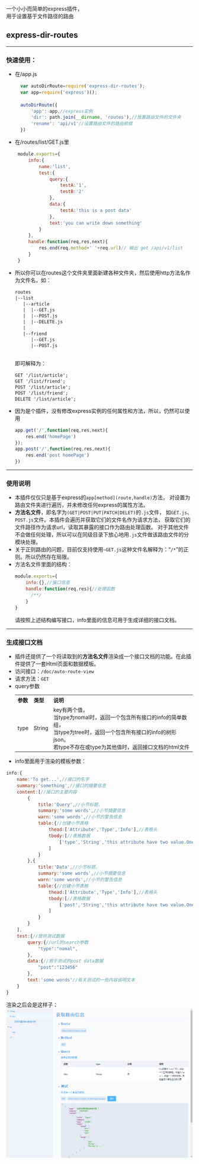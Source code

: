一个小小而简单的express插件，  
用于设置基于文件路径的路由  

## express-dir-routes
---
### 快速使用：

* 在/app.js
  ```js
    var autoDirRoute=require('express-dir-routes');
    var app=require('express')();

    autoDirRoute({
        'app': app,//express实例
        'dir': path.join(__dirname, 'routes'),//放置路由文件的文件夹
        'rename': 'api/v1'//设置路由文件的路由前缀
    })
  ```

* 在/routes/list/GET.js里
   ```js
    module.exports={
        info:{
            name:'list',
            test:{
                query:{
                    testA:'1',
                    testB:'2'
                },
                data:{
                    testA:'this is a post data'
                },
                text:'you can write down something'
            }
        },
        handle:function(req,res,next){
            res.end(req.method+' '+req.url)// 输出 get /api/v1/list
        }
    }   
   ```

* 所以你可以在routes这个文件夹里面新建各种文件夹，然后使用http方法名作为文件名，如：
   ```
   routes
   |--list
      |--article
      |  |--GET.js
      |  |--POST.js
      |  |--DELETE.js
      |  
      |--friend
         |--GET.js
         |--POST.js
    
   ```
   即可解释为：
   ```http
   GET '/list/article';
   GET '/list/friend';
   POST '/list/article';
   POST '/list/friend';
   DELETE '/list/article';
   ```
* 因为是个插件，没有修改express实例的任何属性和方法，所以，仍然可以使用
   ```js
   app.get('/',function(req,res,next){
       res.end('homePage')
   });
   app.post('/',function(req,res,next){
       res.end('post homePage')
   })
   ```
---
### 使用说明
* 本插件仅仅只是基于express的`app[method](route,handle)`方法，
对设置为路由文件夹进行遍历，并未修改任何express的属性方法。
* **方法名文件**，即名字为`(GET|POST|PUT|PATCH|DELET)`的`.js`文件，
如`GET.js`、`POST.js`文件。本插件会遍历并获取它们的文件名作为请求方法，
获取它们的文件路径作为请求url，读取其暴露的接口作为路由处理函数。
对于其他文件不会做任何处理，所以可以在同级目录下放心地用`.js`文件做该路由文件的分模块处理。
* 关于正则路由的问题，目前仅支持使用`~GET.js`这种文件名解释为：“`/*`”的正则。所以仍然存在局限。
* 方法名文件里面的结构：
  ```js
  module.exports={
      info:{},//接口信息
      handle:function(req,res){//处理函数
        /**/
      }
  }
  ```
  请按照上述结构编写接口，info里面的信息可用于生成详细的接口文档。

---
### 生成接口文档
* 插件还提供了一个将读取到的**方法名文件**渲染成一个接口文档的功能。在此插件提供了一套Html页面和数据模板。
* 访问接口：`/doc/auto-route-view`
* 请求方法：`GET`
* query参数  
    <table>
    <tr><th>参数</th><th>类型</th><th>说明</th></tr>
    <tr><td>type</td><td>String</td><td>key有两个值，<br/>当type为nomal时，返回一个包含所有接口的info的简单数组，<br/>当type为tree时，返回一个包含所有接口的info的树形json。<br/>若type不存在或type为其他值时，返回接口文档的html文件</td></tr>
    </table>
* info里面用于渲染的模板参数：
```js
info:{
    name:'To get...',//接口的名字
    summary:'something',//接口的摘要信息
    content:[//接口的主要内容
        {
            title:'Query',//小节标题，
            summary:'some words',//小节摘要信息
            warn:'some words',//小节的警告信息
            table:{//创建小节表格
                thead:['Attribute','Type','Info'],//表格头
                tbody:[//表格数据
                    ['type','String','this attribute have two value.One is....']
                ]
            }
        },{
            title:'Data',//小节标题，
            summary:'some words',//小节摘要信息
            warn:'some words',//小节的警告信息
            table:{//创建小节表格
                thead:['Attribute','Type','Info'],//表格头
                tbody:[//表格数据
                    ['post','String','this attribute have two value.One is....']
                ]
            }
        }
    ],
    test:{//提供测试数据
        query:{//url的search参数
            "type":"nomal",
        },
        data:{//用于测试的post data数据
            "post":"123456"
        },
        text:'some words'//有关测试的一些内容说明文本
    }
}
```
渲染之后会是这样子：
![渲染后](./test/1.png)
